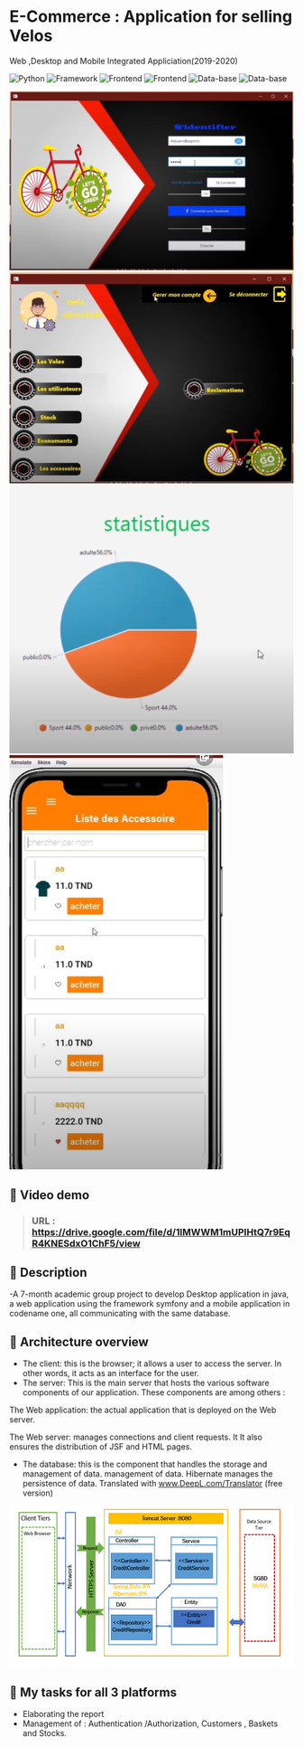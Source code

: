 
# E-Commerce : Application for selling Velos
Web ,Desktop and Mobile Integrated Appliciation(2019-2020)

![Python](https://img.shields.io/badge/Java-blueviolet)
![Framework](https://img.shields.io/badge/PHP-red)
![Frontend](https://img.shields.io/badge/Symfony-green)
![Frontend](https://img.shields.io/badge/Codename-One-green)
![Data-base](https://img.shields.io/badge/MySql-red)
![Data-base](https://img.shields.io/badge/NoSql-red)




![alt text](https://github.com/iheb2/Veloooo/blob/master/v1.png?raw=true)
![alt text](https://github.com/iheb2/Veloooo/blob/master/v2.png?raw=true)
![alt text](https://github.com/iheb2/Veloooo/blob/master/v3.png?raw=true)
![alt text](https://github.com/iheb2/Veloooo/blob/master/v5.png?raw=true)

## 🎯 Video demo
> ###   URL   : https://drive.google.com/file/d/1lMWWM1mUPIHtQ7r9EqR4KNESdxO1ChF5/view

## 📝 Description
-A 7-month academic group project to develop Desktop application in java, a web application using the framework symfony and a mobile application in codename one, all communicating with the same database.


## 📝 Architecture overview
- The client: this is the browser; it allows a user to access the server. In other words, it acts as an interface for the user.
- The server: This is the main server that hosts the various software components of our application. These components are among others :

The Web application: the actual application that is deployed on the Web server.

The Web server: manages connections and client requests. It It also ensures the distribution of JSF and HTML pages.

- The database: this is the component that handles the storage and management of data. management of data. Hibernate manages the persistence of data. Translated with www.DeepL.com/Translator (free version)

![alt text](https://github.com/iheb2/PIdev4/blob/main/archi2.png?raw=true)

## 📝 My tasks for all 3 platforms

- Elaborating the report 
- Management of : Authentication /Authorization, Customers , Baskets and Stocks.










